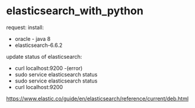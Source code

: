 # elasticsearch_with_python
request:
install:
  + oracle - java 8
  + elasticsearch-6.6.2
  
 update status of elasticsearch:
 + curl localhost:9200 -(error)
 + sudo service elasticsearch status
+  sudo service elasticsearch status
+ curl localhost:9200


https://www.elastic.co/guide/en/elasticsearch/reference/current/deb.html
